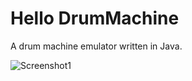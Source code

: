 # Hello DrumMachine

A drum machine emulator written in Java.


![Screenshot1](http://i.imgur.com/UgoZ7kd.png)
